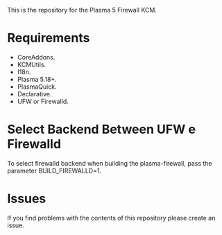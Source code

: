 This is the repository for the Plasma 5 Firewall KCM.

# Requirements
- CoreAddons.
- KCMUtils.
- I18n.
- Plasma 5.18+.
- PlasmaQuick.
- Declarative.
- UFW or Firewalld.


# Select Backend Between UFW e Firewalld

To select firewalld backend when building the plasma-firewall, pass the parameter BUILD_FIREWALLD=1.

# Issues
If you find problems with the contents of this repository please create an issue.

